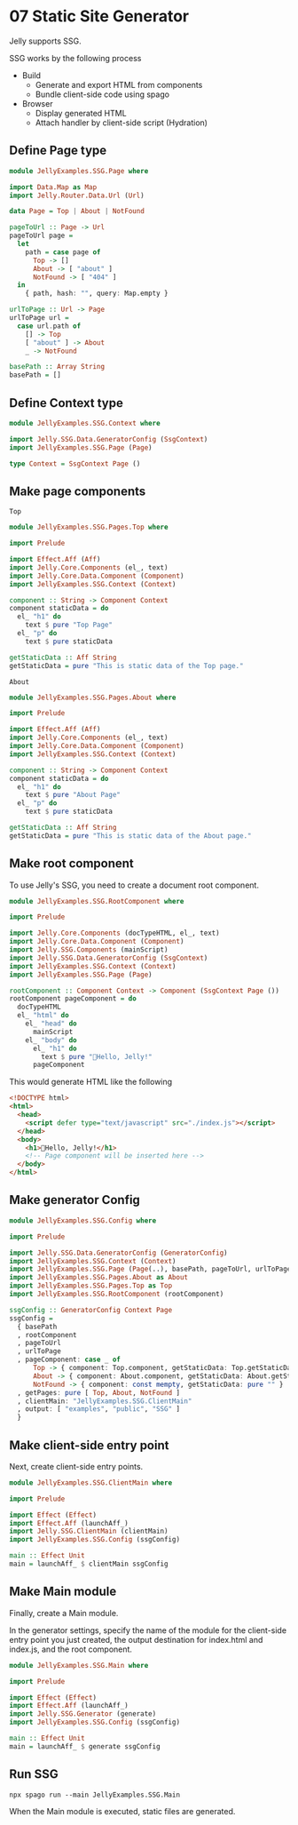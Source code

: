 # 07 Static Site Generator

Jelly supports SSG.

SSG works by the following process

- Build
  - Generate and export HTML from components
  - Bundle client-side code using spago
- Browser
  - Display generated HTML
  - Attach handler by client-side script (Hydration)

## Define Page type

```purs
module JellyExamples.SSG.Page where

import Data.Map as Map
import Jelly.Router.Data.Url (Url)

data Page = Top | About | NotFound

pageToUrl :: Page -> Url
pageToUrl page =
  let
    path = case page of
      Top -> []
      About -> [ "about" ]
      NotFound -> [ "404" ]
  in
    { path, hash: "", query: Map.empty }

urlToPage :: Url -> Page
urlToPage url =
  case url.path of
    [] -> Top
    [ "about" ] -> About
    _ -> NotFound

basePath :: Array String
basePath = []

```

## Define Context type

```purs
module JellyExamples.SSG.Context where

import Jelly.SSG.Data.GeneratorConfig (SsgContext)
import JellyExamples.SSG.Page (Page)

type Context = SsgContext Page ()

```

## Make page components

`Top`

```purs
module JellyExamples.SSG.Pages.Top where

import Prelude

import Effect.Aff (Aff)
import Jelly.Core.Components (el_, text)
import Jelly.Core.Data.Component (Component)
import JellyExamples.SSG.Context (Context)

component :: String -> Component Context
component staticData = do
  el_ "h1" do
    text $ pure "Top Page"
  el_ "p" do
    text $ pure staticData

getStaticData :: Aff String
getStaticData = pure "This is static data of the Top page."

```

`About`

```purs
module JellyExamples.SSG.Pages.About where

import Prelude

import Effect.Aff (Aff)
import Jelly.Core.Components (el_, text)
import Jelly.Core.Data.Component (Component)
import JellyExamples.SSG.Context (Context)

component :: String -> Component Context
component staticData = do
  el_ "h1" do
    text $ pure "About Page"
  el_ "p" do
    text $ pure staticData

getStaticData :: Aff String
getStaticData = pure "This is static data of the About page."

```

## Make root component

To use Jelly's SSG, you need to create a document root component.

```purs
module JellyExamples.SSG.RootComponent where

import Prelude

import Jelly.Core.Components (docTypeHTML, el_, text)
import Jelly.Core.Data.Component (Component)
import Jelly.SSG.Components (mainScript)
import Jelly.SSG.Data.GeneratorConfig (SsgContext)
import JellyExamples.SSG.Context (Context)
import JellyExamples.SSG.Page (Page)

rootComponent :: Component Context -> Component (SsgContext Page ())
rootComponent pageComponent = do
  docTypeHTML
  el_ "html" do
    el_ "head" do
      mainScript
    el_ "body" do
      el_ "h1" do
        text $ pure "🍮Hello, Jelly!"
      pageComponent

```

This would generate HTML like the following

```html
<!DOCTYPE html>
<html>
  <head>
    <script defer type="text/javascript" src="./index.js"></script>
  </head>
  <body>
    <h1>🍮Hello, Jelly!</h1>
    <!-- Page component will be inserted here -->
  </body>
</html>
```

## Make generator Config

```purs
module JellyExamples.SSG.Config where

import Prelude

import Jelly.SSG.Data.GeneratorConfig (GeneratorConfig)
import JellyExamples.SSG.Context (Context)
import JellyExamples.SSG.Page (Page(..), basePath, pageToUrl, urlToPage)
import JellyExamples.SSG.Pages.About as About
import JellyExamples.SSG.Pages.Top as Top
import JellyExamples.SSG.RootComponent (rootComponent)

ssgConfig :: GeneratorConfig Context Page
ssgConfig =
  { basePath
  , rootComponent
  , pageToUrl
  , urlToPage
  , pageComponent: case _ of
      Top -> { component: Top.component, getStaticData: Top.getStaticData }
      About -> { component: About.component, getStaticData: About.getStaticData }
      NotFound -> { component: const mempty, getStaticData: pure "" }
  , getPages: pure [ Top, About, NotFound ]
  , clientMain: "JellyExamples.SSG.ClientMain"
  , output: [ "examples", "public", "SSG" ]
  }

```

## Make client-side entry point

Next, create client-side entry points.

```purs
module JellyExamples.SSG.ClientMain where

import Prelude

import Effect (Effect)
import Effect.Aff (launchAff_)
import Jelly.SSG.ClientMain (clientMain)
import JellyExamples.SSG.Config (ssgConfig)

main :: Effect Unit
main = launchAff_ $ clientMain ssgConfig

```

## Make Main module

Finally, create a Main module.

In the generator settings, specify the name of the module for the client-side entry point you just created, the output destination for index.html and index.js, and the root component.

```purs
module JellyExamples.SSG.Main where

import Prelude

import Effect (Effect)
import Effect.Aff (launchAff_)
import Jelly.SSG.Generator (generate)
import JellyExamples.SSG.Config (ssgConfig)

main :: Effect Unit
main = launchAff_ $ generate ssgConfig

```

## Run SSG

```
npx spago run --main JellyExamples.SSG.Main
```

When the Main module is executed, static files are generated.
